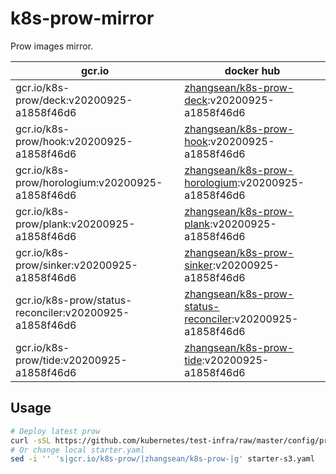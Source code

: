 # k8s-prow-mirror

Prow images mirror.

gcr.io | docker hub
---|---
gcr.io/k8s-prow/deck:v20200925-a1858f46d6 | [zhangsean/k8s-prow-deck](https://hub.docker.com/r/zhangsean/k8s-prow-deck):v20200925-a1858f46d6
gcr.io/k8s-prow/hook:v20200925-a1858f46d6 | [zhangsean/k8s-prow-hook](https://hub.docker.com/r/zhangsean/k8s-prow-hook):v20200925-a1858f46d6
gcr.io/k8s-prow/horologium:v20200925-a1858f46d6 | [zhangsean/k8s-prow-horologium](https://hub.docker.com/r/zhangsean/k8s-prow-horologium):v20200925-a1858f46d6
gcr.io/k8s-prow/plank:v20200925-a1858f46d6 | [zhangsean/k8s-prow-plank](https://hub.docker.com/r/zhangsean/k8s-prow-plank):v20200925-a1858f46d6
gcr.io/k8s-prow/sinker:v20200925-a1858f46d6 | [zhangsean/k8s-prow-sinker](https://hub.docker.com/r/zhangsean/k8s-prow-sinker):v20200925-a1858f46d6
gcr.io/k8s-prow/status-reconciler:v20200925-a1858f46d6 | [zhangsean/k8s-prow-status-reconciler](https://hub.docker.com/r/zhangsean/k8s-prow-status-reconciler):v20200925-a1858f46d6
gcr.io/k8s-prow/tide:v20200925-a1858f46d6 | [zhangsean/k8s-prow-tide](https://hub.docker.com/r/zhangsean/k8s-prow-tide):v20200925-a1858f46d6

## Usage

```bash
# Deploy latest prow
curl -sSL https://github.com/kubernetes/test-infra/raw/master/config/prow/cluster/starter-s3.yaml | sed 's|gcr.io/k8s-prow/|zhangsean/k8s-prow-|g' | kubectl apply -f -
# Or change local starter.yaml
sed -i '' 's|gcr.io/k8s-prow/|zhangsean/k8s-prow-|g' starter-s3.yaml
```
